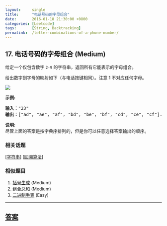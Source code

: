 ```yaml
---
layout:     single
title:      "电话号码的字母组合"
date:       2016-01-18 21:30:00 +0800
categories: [Leetcode]
tags:       [String, Backtracking]
permalink:  /letter-combinations-of-a-phone-number/
---
```


## 17. 电话号码的字母组合 (Medium)

<p>给定一个仅包含数字&nbsp;<code>2-9</code>&nbsp;的字符串，返回所有它能表示的字母组合。</p>

<p>给出数字到字母的映射如下（与电话按键相同）。注意 1 不对应任何字母。</p>

<p><img src="http://upload.wikimedia.org/wikipedia/commons/thumb/7/73/Telephone-keypad2.svg/200px-Telephone-keypad2.svg.png"></p>

<p><strong>示例:</strong></p>

<pre><strong>输入：</strong>&quot;23&quot;
<strong>输出：</strong>[&quot;ad&quot;, &quot;ae&quot;, &quot;af&quot;, &quot;bd&quot;, &quot;be&quot;, &quot;bf&quot;, &quot;cd&quot;, &quot;ce&quot;, &quot;cf&quot;].
</pre>

<p><strong>说明:</strong><br>
尽管上面的答案是按字典序排列的，但是你可以任意选择答案输出的顺序。</p>

### 相关话题
  [[字符串](https://github.com/openset/leetcode/tree/master/tag/string/README.md)]
  [[回溯算法](https://github.com/openset/leetcode/tree/master/tag/backtracking/README.md)]

### 相似题目
  1. [括号生成](/generate-parentheses) (Medium)
  1. [组合总和](/combination-sum) (Medium)
  1. [二进制手表](/binary-watch) (Easy)

---

## [答案](https://github.com/openset/leetcode/tree/master/problems/letter-combinations-of-a-phone-number)

